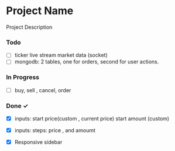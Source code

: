 # Project Name

Project Description

### Todo

- [ ] ticker live stream market data (socket)  
- [ ] mongodb: 2 tables, one for orders, second for user actions.  

### In Progress

- [ ] buy, sell , cancel, order  

### Done ✓

- [x] inputs:  start price(custom , current price) start amount (custom)  
- [x] inputs: steps: price , and amoumt  
- [x] Responsive sidebar  

